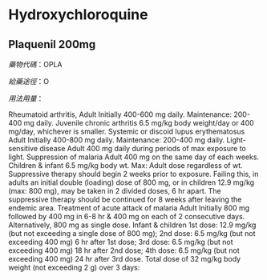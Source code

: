 # Hydroxychloroquine

## Plaquenil 200mg

*藥物代碼*：OPLA

*給藥途徑*：O

*用法用量*：

Rheumatoid arthritis, Adult Initially 400-600 mg daily. Maintenance: 200-400 mg daily. 
Juvenile chronic arthritis 6.5 mg/kg body weight/day or 400 mg/day, whichever is smaller. 
Systemic or discoid lupus erythematosus Adult Initially 400-800 mg daily. Maintenance: 200-400 mg daily. 
Light-sensitive disease Adult 400 mg daily during periods of max exposure to light. 
Suppression of malaria Adult 400 mg on the same day of each weeks. Children & infant 6.5 mg/kg body wt. Max: Adult dose regardless of wt. Suppressive therapy should begin 2 weeks prior to exposure. Failing this, in adults an initial double (loading) dose of 800 mg, or in children 12.9 mg/kg (max: 800 mg), may be taken in 2 divided doses, 6 hr apart. The suppressive therapy should be continued for 8 weeks after leaving the endemic area. 
Treatment of acute attack of malaria Adult Initially 800 mg followed by 400 mg in 6-8 hr & 400 mg on each of 2 consecutive days. Alternatively, 800 mg as single dose. Infant & children 1st dose: 12.9 mg/kg (but not exceeding a single dose of 800 mg); 2nd dose: 6.5 mg/kg (but not exceeding 400 mg) 6 hr after 1st dose; 3rd dose: 6.5 mg/kg (but not exceeding 400 mg) 18 hr after 2nd dose; 4th dose: 6.5 mg/kg (but not exceeding 400 mg) 24 hr after 3rd dose. Total dose of 32 mg/kg body weight (not exceeding 2 g) over 3 days:


